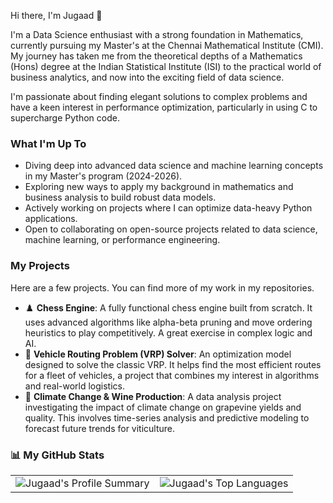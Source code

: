 Hi there, I'm Jugaad 👋

I'm a Data Science enthusiast with a strong foundation in Mathematics, currently pursuing my Master's at the Chennai Mathematical Institute (CMI). My journey has taken me from the theoretical depths of a Mathematics (Hons) degree at the Indian Statistical Institute (ISI) to the practical world of business analytics, and now into the exciting field of data science.

I'm passionate about finding elegant solutions to complex problems and have a keen interest in performance optimization, particularly in using C to supercharge Python code.

### What I'm Up To
-  Diving deep into advanced data science and machine learning concepts in my Master's program (2024-2026).
-  Exploring new ways to apply my background in mathematics and business analysis to build robust data models.
-  Actively working on projects where I can optimize data-heavy Python applications.
-  Open to collaborating on open-source projects related to data science, machine learning, or performance engineering.

### My Projects
Here are a few projects. You can find more of my work in my repositories.

- ♟️ **Chess Engine**: A fully functional chess engine built from scratch. It uses advanced algorithms like alpha-beta pruning and move ordering heuristics to play competitively. A great exercise in complex logic and AI.
- 🚚 **Vehicle Routing Problem (VRP) Solver**: An optimization model designed to solve the classic VRP. It helps find the most efficient routes for a fleet of vehicles, a project that combines my interest in algorithms and real-world logistics.
- 🍇 **Climate Change & Wine Production**: A data analysis project investigating the impact of climate change on grapevine yields and quality. This involves time-series analysis and predictive modeling to forecast future trends for viticulture.

### 📊 My GitHub Stats

<table>
<tr>
<td valign="top">
  <img src="http://github-profile-summary-cards.vercel.app/api/cards/profile-details?username=jss-1&theme=nord_dark" alt="Jugaad's Profile Summary" />
</td>
<td valign="top">
  <img src="https://github-readme-stats.vercel.app/api/top-langs/?username=jss-1&layout=compact&theme=nord&hide=html" alt="Jugaad's Top Languages" />
</td>
</tr>
</table>
